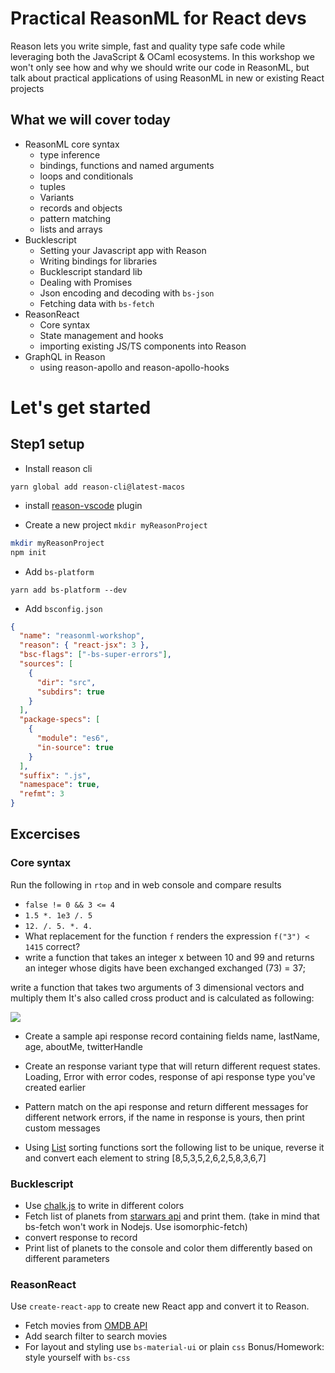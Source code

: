# Practical ReasonML for React devs

Reason lets you write simple, fast and quality type safe code while leveraging both the JavaScript & OCaml ecosystems. In this workshop we won't only see how and why we should write our code in ReasonML, but talk about practical applications of using ReasonML in new or existing React projects

## What we will cover today

- ReasonML core syntax
  - type inference
  - bindings, functions and named arguments
  - loops and conditionals
  - tuples
  - Variants
  - records and objects
  - pattern matching
  - lists and arrays
- Bucklescript
  - Setting your Javascript app with Reason
  - Writing bindings for libraries
  - Bucklescript standard lib
  - Dealing with Promises
  - Json encoding and decoding with `bs-json`
  - Fetching data with `bs-fetch`
- ReasonReact
  - Core syntax
  - State management and hooks
  - importing existing JS/TS components into Reason
- GraphQL in Reason
  - using reason-apollo and reason-apollo-hooks

# Let's get started

## Step1 setup

- Install reason cli

`yarn global add reason-cli@latest-macos`

- install [reason-vscode](https://reasonml.github.io/docs/en/editor-plugins) plugin

- Create a new project `mkdir myReasonProject`

```bash
mkdir myReasonProject
npm init
```

- Add `bs-platform`

`yarn add bs-platform --dev`

- Add `bsconfig.json`

```json
{
  "name": "reasonml-workshop",
  "reason": { "react-jsx": 3 },
  "bsc-flags": ["-bs-super-errors"],
  "sources": [
    {
      "dir": "src",
      "subdirs": true
    }
  ],
  "package-specs": [
    {
      "module": "es6",
      "in-source": true
    }
  ],
  "suffix": ".js",
  "namespace": true,
  "refmt": 3
}
```

## Excercises

### Core syntax

Run the following in `rtop` and in web console and compare results

- `false != 0 && 3 <= 4`
- `1.5 *. 1e3 /. 5`
- `12. /. 5. *. 4.`
- What replacement for the function `f` renders the expression `f("3") < 1415` correct?
- write a function that takes an integer x between 10 and 99 and returns an integer whose digits have been exchanged exchanged (73) = 37;

write a function that takes two arguments of 3 dimensional vectors and multiply them It's also called cross product and is calculated as following:

![](https://camo.githubusercontent.com/21f93b353d1cb69bf6169e89b6612dc2641e0c7c/68747470733a2f2f77696b696d656469612e6f72672f6170692f726573745f76312f6d656469612f6d6174682f72656e6465722f7376672f31653434666432336637383864326635383966323633343432343537363535313165353232653562)

- Create a sample api response record containing fields name, lastName, age, aboutMe, twitterHandle
- Create an response variant type that will return different request states. Loading, Error with error codes, response of api response type you've created earlier
- Pattern match on the api response and return different messages for different network errors, if the name in response is yours, then print custom messages

- Using [List](https://reasonml.github.io/api/List.html) sorting functions sort the following list to be unique, reverse it and convert each element to string [8,5,3,5,2,6,2,5,8,3,6,7]



### Bucklescript


- Use [chalk.js](https://github.com/chalk/chalk) to write in different colors
- Fetch list of planets from [starwars api]() and print them. (take in mind that bs-fetch won't work in Nodejs. Use isomorphic-fetch)
- convert response to record
- Print list of planets to the console and color them differently based on different parameters

### ReasonReact

Use `create-react-app` to create new React app and convert it to Reason.

- Fetch movies from [OMDB API](http://www.omdbapi.com/)
- Add search filter to search movies
- For layout and styling use `bs-material-ui` or plain `css`
  Bonus/Homework: style yourself with `bs-css`